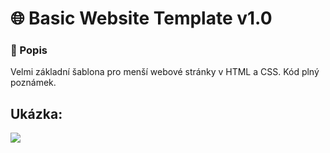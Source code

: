 # 🌐 Basic Website Template v1.0

### 📄 Popis

Velmi základní šablona pro menší webové stránky v HTML a CSS. Kód plný poznámek.

## Ukázka:
![](https://media.discordapp.net/attachments/865982224607871006/925069281992011776/ukazka.png?width=1276&height=670)
